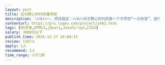 ```yaml
---                
layout: post       
title: 拉勾野心时代传播项目           
description: '</br>一、项目描述：</br>对于野心时代的某一个子项目“一元夺宝”，进行一个H5的传播活动，保证活动得到大力的传播，我们会预先录制一段音频，然后做成一个类似于播放器的传播H5。</br></br>二、主要功能点：</br>保证H5的正常使用，在播放期间，可以跳过，去直接看详情，可以暂停、继续播放。</br></br>三、人员要求：</br>1、H5产品的开发经验；</br>2、精通HTML、CSS、JS等前端技术</br>3、良好的沟通能力和契约精神。</br>'     
contenturl: https://pro.lagou.com/project/1462.html      
tags: [H5开发,HTML5,jQuery,JavaScript,CSS3]            
salary: 3000元以下          
publish_time: 2016-12-27 16:04:13         
review: 1167人                   
apply: 1人                   
recommend: 2人                   
time_range: 小于1周              
---                 
```

